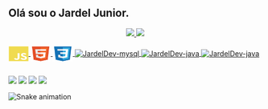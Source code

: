 ## Olá sou o Jardel Junior.
<div align="center">
  <a href="https://github.com/jardeljj">
  <img height="180em" src="https://github-readme-stats.vercel.app/api?username=jardeljj&show_icons=true&theme=algolia&include_all_commits=false&count_private=true"/>
  <img height="180em" src="https://github-readme-stats.vercel.app/api/top-langs/?username=jardeljj&layout=compact&langs_count=7&theme=algolia"/>
</div>  
<div style="display: inline_block"><br>
  <img align="center" alt="JardelDev-Js" height="30" width="40" src="https://raw.githubusercontent.com/devicons/devicon/master/icons/javascript/javascript-plain.svg">
  <img align="center" alt="JardelDev-html" height="30" width="40" src="https://raw.githubusercontent.com/devicons/devicon/master/icons/html5/html5-original.svg">
  <img align="center" alt="JardelDev-CSS" height="30" width="40" src="https://raw.githubusercontent.com/devicons/devicon/master/icons/css3/css3-original.svg">
  <img align="center" alt="JardelDev-mysql" height="30" width="40" src="https://cdn.jsdelivr.net/gh/devicons/devicon/icons/mysql/mysql-original.svg" />
  <img align="center" alt="JardelDev-java" height="100" width="50"src="https://cdn.jsdelivr.net/gh/devicons/devicon/icons/java/java-plain-wordmark.svg" />
  <img align="center" alt="JardelDev-java" height="100" width="55"src="https://cdn.jsdelivr.net/gh/devicons/devicon/icons/spring/spring-plain-wordmark.svg" />
  
 ##
 
<div> 
   <a href="https://instagram.com/jardel_junioor" target="_blank"><img src="https://img.shields.io/badge/-Instagram-%23E4405F?style=for-the-badge&logo=instagram&logoColor=white" target="_blank"></a>
 	<a href="https://www.twitch.tv/jardel_junioor" target="_blank"><img src="https://img.shields.io/badge/Twitch-9146FF?style=for-the-badge&logo=twitch&logoColor=white" target="_blank"></a>
 <a href="https://discord.com/channels/jardel#1023" target="_blank"><img src="https://img.shields.io/badge/Discord-7289DA?style=for-the-badge&logo=discord&logoColor=white" target="_blank"></a> 
  <a href="https://www.linkedin.com/in/jardel-junior" target="_blank"><img src="https://img.shields.io/badge/-LinkedIn-%230077B5?style=for-the-badge&logo=linkedin&logoColor=white" target="_blank"></a> 
 
  ![Snake animation](https://github.com/jardeljj/jardeljj/blob/output/github-contribution-grid-snake.svg)
 
</div>
